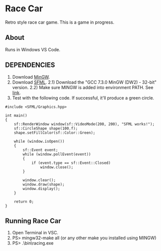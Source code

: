 # Race Car
Retro style race car game. This is a game in progress.

## About
Runs in Windows VS Code.

## DEPENDENCIES
1) Download [MinGW](https://sourceforge.net/projects/mingw-w64/files/Toolchains%20targetting%20Win32/Personal%20Builds/mingw-builds/installer/mingw-w64-install.exe/download "MinGW").
2) Download [SFML](https://www.sfml-dev.org/download/sfml/2.5.1/ "SFML").
    2.1) Download the "GCC 7.3.0 MinGW (DW2) - 32-bit" version.
    2.2) Make sure MINGW is added into environment PATH. See [link](https://code.visualstudio.com/docs/cpp/config-mingw).
3) Test with the following code. If successful, it'll produce a green circle.
```
#include <SFML/Graphics.hpp>

int main()
{
    sf::RenderWindow window(sf::VideoMode(200, 200), "SFML works!");
    sf::CircleShape shape(100.f);
    shape.setFillColor(sf::Color::Green);

    while (window.isOpen())
    {
        sf::Event event;
        while (window.pollEvent(event))
        {
            if (event.type == sf::Event::Closed)
                window.close();
        }

        window.clear();
        window.draw(shape);
        window.display();
    }

    return 0;
}
```
## Running Race Car
1) Open Terminal in VSC.
2) PS> mingw32-make all (or any other make you installed using MINGW)
3) PS> .\bin\racing.exe